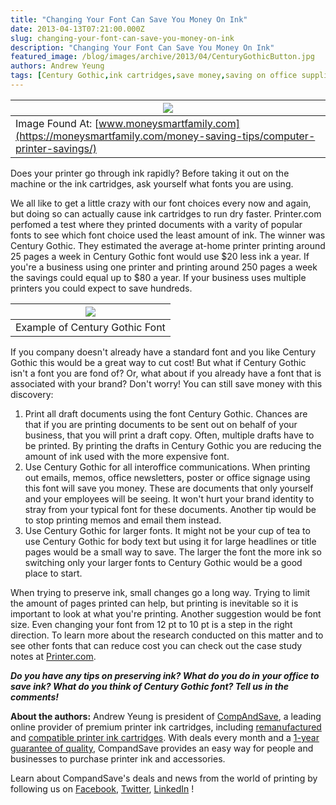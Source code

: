 ```yaml
---
title: "Changing Your Font Can Save You Money On Ink"
date: 2013-04-13T07:21:00.000Z
slug: changing-your-font-can-save-you-money-on-ink
description: "Changing Your Font Can Save You Money On Ink"
featured_image: /blog/images/archive/2013/04/CenturyGothicButton.jpg
authors: Andrew Yeung
tags: [Century Gothic,ink cartridges,save money,saving on office supplies,small business,font,reducing office printing costs,cheap printing]
---
```


| [![](/blog/images/CenturyGothicButton.jpg)](/blog/images/CenturyGothicButton.jpg)                                         |
| -------------------------------------------------------------------------------------------------------------------- |
| Image Found At: [www.moneysmartfamily.com](https://moneysmartfamily.com/money-saving-tips/computer-printer-savings/) |

  
Does your printer go through ink rapidly? Before taking it out on the machine or the ink cartridges, ask yourself what fonts you are using. 

  
We all like to get a little crazy with our font choices every now and again, but doing so can actually cause ink cartridges to run dry faster. Printer.com perfomed a test where they printed documents with a varity of popular fonts to see which font choice used the least amount of ink. The winner was Century Gothic. They estimated the average at-home printer printing around 25 pages a week in Century Gothic font would use $20 less ink a year. If you're a business using one printer and printing around 250 pages a week the savings could equal up to $80 a year. If your business uses multiple printers you could expect to save hundreds. 

  
| [![](/blog/images/198px-CenturyGothicSpecimen.svg-1.png)](/blog/images/198px-CenturyGothicSpecimen.svg-1.png) |
| -------------------------------------------------------------------------------------------------------- |
| Example of Century Gothic Font                                                                           |
  
  
If you company doesn't already have a standard font and you like Century Gothic this would be a great way to cut cost! But what if Century Gothic isn't a font you are fond of? Or, what about if you already have a font that is associated with your brand? Don't worry! You can still save money with this discovery: 

  
1. Print all draft documents using the font Century Gothic. Chances are that if you are printing documents to be sent out on behalf of your business, that you will print a draft copy. Often, multiple drafts have to be printed. By printing the drafts in Century Gothic you are reducing the amount of ink used with the more expensive font.
2. Use Century Gothic for all interoffice communications. When printing out emails, memos, office newsletters, poster or office signage using this font will save you money. These are documents that only yourself and your employees will be seeing. It won't hurt your brand identity to stray from your typical font for these documents. Another tip would be to stop printing memos and email them instead.
3. Use Century Gothic for larger fonts. It might not be your cup of tea to use Century Gothic for body text but using it for large headlines or title pages would be a small way to save. The larger the font the more ink so switching only your larger fonts to Century Gothic would be a good place to start.

  
When trying to preserve ink, small changes go a long way. Trying to limit the amount of pages printed can help, but printing is inevitable so it is important to look at what you're printing. Another suggestion would be font size. Even changing your font from 12 pt to 10 pt is a step in the right direction. To learn more about the research conducted on this matter and to see other fonts that can reduce cost you can check out the case study notes at [Printer.com](https://web.archive.org/web/20091126173637/http://blog.printer.com/2009/04/printing-costs-does-font-choice-make-a-difference/). 

**_Do you have any tips on preserving ink? What do you do in your office to save ink? What do you think of Century Gothic font? Tell us in the comments!_** 

**About the authors:** Andrew Yeung is president of [CompAndSave](https://www.compandsave.com/), a leading online provider of premium printer ink cartridges, including [remanufactured](https://www.compandsave.com/help) and [compatible printer ink cartridges](https://www.compandsave.com/help). With deals every month and a [1-year guarantee of quality](https://www.compandsave.com/help), CompandSave provides an easy way for people and businesses to purchase printer ink and accessories.

Learn about CompandSave's deals and news from the world of printing by following us on [Facebook](https://www.facebook.com/compandsave.ink), [Twitter](https://twitter.com/compandsave), [LinkedIn](https://www.linkedin.com) !